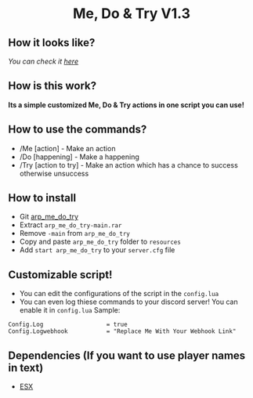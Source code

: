 <h1 align='center'>Me, Do & Try V1.3</a></h1>

## How it looks like?
*You can check it [here](https://forum.cfx.re/t/release-me-do-try-a-more-realistic-fivem-roleplay-addon/4764849)*
## How is this work?

**Its a simple customized Me, Do & Try actions in one script you can use!**

## How to use the commands?

* /Me [action]         - Make an action
* /Do [happening]      - Make a happening
* /Try [action to try] - Make an action which has a chance to success otherwise unsuccess

## How to install

* Git [arp_me_do_try](https://github.com/hoaaiww/arp_me_do_try)
* Extract ```arp_me_do_try-main.rar```
* Remove ```-main``` from ```arp_me_do_try```
* Copy and paste ```arp_me_do_try``` folder to ```resources```
* Add ```start arp_me_do_try``` to your ```server.cfg``` file

## Customizable script!

* You can edit the configurations of the script in the ```config.lua```
* You can even log thiese commands to your discord server! You can enable it in ```config.lua```
Sample:
```
Config.Log                  = true
Config.Logwebhook           = "Replace Me With Your Webhook Link"
```

## Dependencies (If you want to use player names in text)

* [ESX](https://github.com/FXServer-ESX/fxserver-es_extended)
